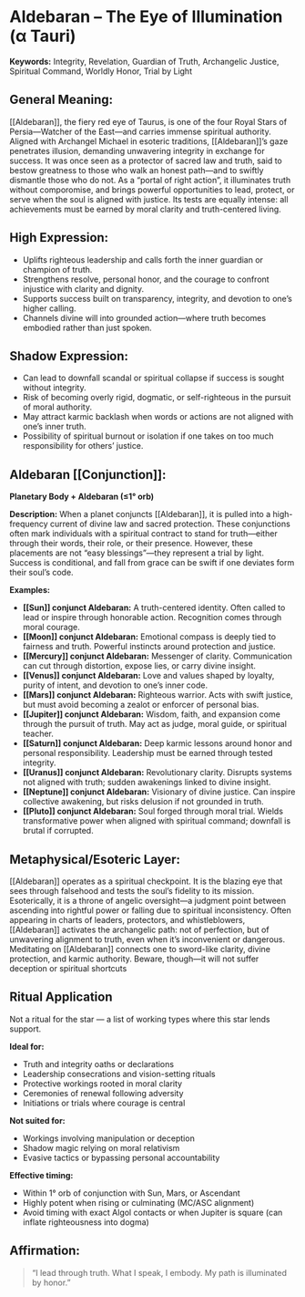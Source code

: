 # Aldebaran – The Eye of Illumination (α Tauri)
	
**Keywords:** Integrity, Revelation, Guardian of Truth, Archangelic Justice, Spiritual Command, Worldly Honor, Trial by Light

## General Meaning:
[[Aldebaran]], the fiery red eye of Taurus, is one of the four Royal Stars of Persia—Watcher of the East—and carries immense spiritual authority.  Aligned with Archangel Michael in esoteric traditions, [[Aldebaran]]’s gaze penetrates illusion, demanding unwavering integrity in exchange for success.  It was once seen as a protector of sacred law and truth, said to bestow greatness to those who walk an honest path—and to swiftly dismantle those who do not.  As a “portal of right action”, it illuminates truth without comporomise, and brings powerful opportunities to lead, protect, or serve when the soul is aligned with justice.  Its tests are equally intense: all achievements must be earned by moral clarity and truth-centered living.

## High Expression:
- Uplifts righteous leadership and calls forth the inner guardian or champion of truth.
- Strengthens resolve, personal honor, and the courage to confront injustice with clarity and dignity.
- Supports success built on transparency, integrity, and devotion to one’s higher calling.
- Channels divine will into grounded action—where truth becomes embodied rather than just spoken.

## Shadow Expression:
- Can lead to downfall scandal or spiritual collapse if success is sought without integrity.
- Risk of becoming overly rigid, dogmatic, or self-righteous in the pursuit of moral authority.
- May attract karmic backlash when words or actions are not aligned with one’s inner truth.
- Possibility of spiritual burnout or isolation if one takes on too much responsibility for others’ justice.

## Aldebaran [[Conjunction]]:

**Planetary Body + Aldebaran (≤1° orb)**

**Description:**
When a planet conjuncts [[Aldebaran]], it is pulled into a high-frequency current of divine law and sacred protection.  These conjunctions often mark individuals with a spiritual contract to stand for truth—either through their words, their role, or their presence.  However, these placements are not “easy blessings”—they represent a trial by light.  Success is conditional, and fall from grace can be swift if one deviates form their soul’s code.

**Examples:**
- **[[Sun]] conjunct Aldebaran:** A truth-centered identity.  Often called to lead or inspire through honorable action. Recognition comes through moral courage.
- **[[Moon]] conjunct Aldebaran:** Emotional compass is deeply tied to fairness and truth.  Powerful instincts around protection and justice.
- **[[Mercury]] conjunct Aldebaran:** Messenger of clarity.  Communication can cut through distortion, expose lies, or carry divine insight.
- **[[Venus]] conjunct Aldebaran:** Love and values shaped by loyalty, purity of intent, and devotion to one’s inner code.
- **[[Mars]] conjunct Aldebaran:** Righteous warrior.  Acts with swift justice, but must avoid becoming a zealot or enforcer of personal bias.
- **[[Jupiter]] conjunct Aldebaran:** Wisdom, faith, and expansion come through the pursuit of truth.  May act as judge, moral guide, or spiritual teacher.
- **[[Saturn]] conjunct Aldebaran:** Deep karmic lessons around honor and personal responsibility. Leadership must be earned through tested integrity.
- **[[Uranus]] conjunct Aldebaran:** Revolutionary clarity.  Disrupts systems not aligned with truth; sudden awakenings linked to divine insight.
- **[[Neptune]] conjunct Aldebaran:** Visionary of divine justice.  Can inspire collective awakening, but risks delusion if not grounded in truth.
- **[[Pluto]] conjunct Aldebaran:** Soul forged through moral trial.  Wields transformative power when aligned with spiritual command; downfall is brutal if corrupted.

## Metaphysical/Esoteric Layer:
[[Aldebaran]] operates as a spiritual checkpoint.  It is the blazing eye that sees through falsehood and tests the soul’s fidelity to its mission.  Esoterically, it is a throne of angelic oversight—a judgment point between ascending into rightful power or falling due to spiritual inconsistency.  Often appearing in charts of leaders, protectors, and whistleblowers, [[Aldebaran]] activates the archangelic path: not of perfection, but of unwavering alignment to truth, even when it’s inconvenient or dangerous.  Meditating on [[Aldebaran]] connects one to sword-like clarity, divine protection, and karmic authority.  Beware, though—it will not suffer deception or spiritual shortcuts

  

## Ritual Application
Not a ritual for the star — a list of working types where this star lends support.

**Ideal for:**

- Truth and integrity oaths or declarations
- Leadership consecrations and vision-setting rituals
- Protective workings rooted in moral clarity
- Ceremonies of renewal following adversity
- Initiations or trials where courage is central

**Not suited for:**

- Workings involving manipulation or deception
- Shadow magic relying on moral relativism
- Evasive tactics or bypassing personal accountability

**Effective timing:**

- Within 1° orb of conjunction with Sun, Mars, or Ascendant
- Highly potent when rising or culminating (MC/ASC alignment)
- Avoid timing with exact Algol contacts or when Jupiter is square (can inflate righteousness into dogma)

## Affirmation:

> “I lead through truth.  What I speak, I embody.  My path is illuminated by honor.”

